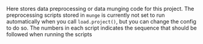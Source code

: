 Here stores data preprocessing or data munging code for this project. The preprocessing scripts stored in `munge` is currently not set to run automatically when you call `load.project()`, but you can change the config to do so. The numbers in each script indicates the sequence that should be followed when running the scripts
